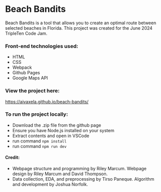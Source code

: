 # Beach Bandits

Beach Bandits is a tool that allows you to create an optimal route between selected beaches in Florida.
This project was created for the June 2024 TripleTen Code Jam. 

### Front-end technologies used:

- HTML
- CSS
- Webpack
- Github Pages
- Google Maps API

### View the project here:

https://aivaxela.github.io/beach-bandits/

### To run the project locally:

- Download the .zip file from the github page
- Ensure you have Node.js installed on your system
- Extract contents and open in VSCode
- run command `npm install`
- run command `npm run dev`

#### Credit:

- Webpage structure and programming by Riley Marcum. Webpage design by Riley Marcum and David Thompson.
- Data collection, EDA, and preprocessing by Tirso Paneque. Algorithm and development by Joshua Norfolk.
